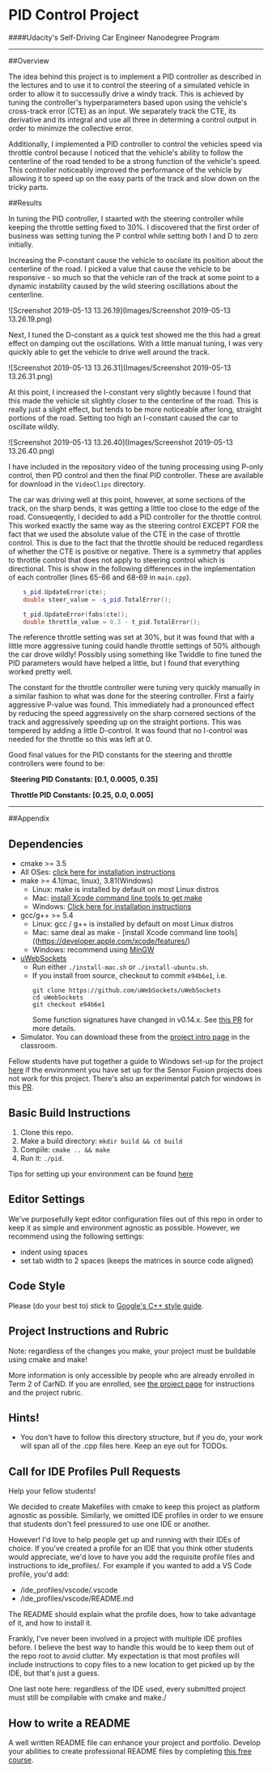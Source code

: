 # PID Control Project

####Udacity's Self-Driving Car Engineer Nanodegree Program

------

##Overview

The idea behind this project is to implement a PID controller as described in the lectures and to use it to control the steering of a simulated vehicle in order to allow it to successully drive a windy track.  This is achieved by tuning the controller's hyperparameters based upon using the vehicle's cross-track error (CTE) as an input.  We separately track the CTE, its derivative and its integral and use all three in determing a control output in order to minimize the collective error.

Additionally, I implemented a PID controller to control the vehicles speed via throttle control because I noticed that the vehicle's ability to follow the centerline of the road tended to be a strong function of the vehicle's speed.  This controller noticeably improved the performance of the vehicle by allowing it to speed up on the easy parts of the track and slow down on the tricky parts.   



##Results

In tuning the PID controller, I staarted with the steering controller while keeping the throttle setting fixed to 30%.  I discovered that the first order of business was setting tuning the P control while setting both I and D to zero initially.  

Increasing the P-constant cause the vehicle to oscilate its position about the centerline of the road.  I picked a value that cause the vehicle to be responsive - so much so that the vehicle ran of the track at some point to a dynamic instability caused by the wild steering oscillations about the centerline.

![Screenshot 2019-05-13 13.26.19](Images/Screenshot 2019-05-13 13.26.19.png)

Next, I tuned the D-constant as a quick test showed me the this had a great effect on damping out the oscillations.  With a little manual tuning, I was very quickly able to get the vehicle to drive well around the track. 

![Screenshot 2019-05-13 13.26.31](Images/Screenshot 2019-05-13 13.26.31.png)



At this point, I increased the I-constant very slightly because I found that this made the vehicle sit slightly closer to the centerline of the road.  This is really just a slight effect, but tends to be more noticeable after long, straight portions of the road.  Setting too high an I-constant caused the car to oscillate wildly.

![Screenshot 2019-05-13 13.26.40](Images/Screenshot 2019-05-13 13.26.40.png)



I have included in the repository video of the tuning processing using P-only control, then PD control and then the final PID controller.  These are available for download in the `VideoClips` directory.

The car was driving well at this point, however, at some sections of the track, on the sharp bends, it was getting a little too close to the edge of the road.  Consueqently, I decided to add a PID controller for the throttle control.  This worked exactly the same way as the steering control EXCEPT FOR the fact that we used the absolute value of the CTE in the case of throttle control.  This is due to the fact that the throttle should be reduced regardless of whether the CTE is positive or negative.  There is a symmetry that applies to throttle control that does not apply to steering control which is directional.  This is show in the following differences in the implementation of each controller (lines 65-66 and 68-69 in `main.cpp`).	

```C++
	s_pid.UpdateError(cte);
	double steer_value = -s_pid.TotalError();  
```
```C++
	t_pid.UpdateError(fabs(cte));
	double throttle_value = 0.3 - t_pid.TotalError();
```
The reference throttle setting was set at 30%, but it was found that with a little more aggressive tuning could handle throttle settings of 50% although the car drove wildly!  Possibly using something like Twiddle to fine tuned the PID parameters would have helped a little, but I found that everything worked pretty well.  

The constant for the throttle controller were tuning very quickly manually in a similar fashion to what was done for the steering controller.  FIrst a fairly aggressive P-value was found.  This immediately had a pronounced effect by reducing the speed aggressively on the sharp cornered sections of the track and aggressively speeding up on the straight portions.  This was tempered by adding a little D-control.  It was found that no I-control was needed for the throttle so this was left at 0.

Good final values for the PID constants for the steering and throttle controllers were found to be:

​		**Steering PID Constants:	[0.1, 0.0005, 0.35]**  

​		**Throttle PID Constants:	[0.25, 0.0, 0.005]** 

------



##Appendix

## Dependencies

* cmake >= 3.5
 * All OSes: [click here for installation instructions](https://cmake.org/install/)
* make >= 4.1(mac, linux), 3.81(Windows)
  * Linux: make is installed by default on most Linux distros
  * Mac: [install Xcode command line tools to get make](https://developer.apple.com/xcode/features/)
  * Windows: [Click here for installation instructions](http://gnuwin32.sourceforge.net/packages/make.htm)
* gcc/g++ >= 5.4
  * Linux: gcc / g++ is installed by default on most Linux distros
  * Mac: same deal as make - [install Xcode command line tools]((https://developer.apple.com/xcode/features/)
  * Windows: recommend using [MinGW](http://www.mingw.org/)
* [uWebSockets](https://github.com/uWebSockets/uWebSockets)
  * Run either `./install-mac.sh` or `./install-ubuntu.sh`.
  * If you install from source, checkout to commit `e94b6e1`, i.e.
    ```
    git clone https://github.com/uWebSockets/uWebSockets 
    cd uWebSockets
    git checkout e94b6e1
    ```
    Some function signatures have changed in v0.14.x. See [this PR](https://github.com/udacity/CarND-MPC-Project/pull/3) for more details.
* Simulator. You can download these from the [project intro page](https://github.com/udacity/self-driving-car-sim/releases) in the classroom.

Fellow students have put together a guide to Windows set-up for the project [here](https://s3-us-west-1.amazonaws.com/udacity-selfdrivingcar/files/Kidnapped_Vehicle_Windows_Setup.pdf) if the environment you have set up for the Sensor Fusion projects does not work for this project. There's also an experimental patch for windows in this [PR](https://github.com/udacity/CarND-PID-Control-Project/pull/3).

## Basic Build Instructions

1. Clone this repo.
2. Make a build directory: `mkdir build && cd build`
3. Compile: `cmake .. && make`
4. Run it: `./pid`. 

Tips for setting up your environment can be found [here](https://classroom.udacity.com/nanodegrees/nd013/parts/40f38239-66b6-46ec-ae68-03afd8a601c8/modules/0949fca6-b379-42af-a919-ee50aa304e6a/lessons/f758c44c-5e40-4e01-93b5-1a82aa4e044f/concepts/23d376c7-0195-4276-bdf0-e02f1f3c665d)

## Editor Settings

We've purposefully kept editor configuration files out of this repo in order to
keep it as simple and environment agnostic as possible. However, we recommend
using the following settings:

* indent using spaces
* set tab width to 2 spaces (keeps the matrices in source code aligned)

## Code Style

Please (do your best to) stick to [Google's C++ style guide](https://google.github.io/styleguide/cppguide.html).

## Project Instructions and Rubric

Note: regardless of the changes you make, your project must be buildable using
cmake and make!

More information is only accessible by people who are already enrolled in Term 2
of CarND. If you are enrolled, see [the project page](https://classroom.udacity.com/nanodegrees/nd013/parts/40f38239-66b6-46ec-ae68-03afd8a601c8/modules/f1820894-8322-4bb3-81aa-b26b3c6dcbaf/lessons/e8235395-22dd-4b87-88e0-d108c5e5bbf4/concepts/6a4d8d42-6a04-4aa6-b284-1697c0fd6562)
for instructions and the project rubric.

## Hints!

* You don't have to follow this directory structure, but if you do, your work
  will span all of the .cpp files here. Keep an eye out for TODOs.

## Call for IDE Profiles Pull Requests

Help your fellow students!

We decided to create Makefiles with cmake to keep this project as platform
agnostic as possible. Similarly, we omitted IDE profiles in order to we ensure
that students don't feel pressured to use one IDE or another.

However! I'd love to help people get up and running with their IDEs of choice.
If you've created a profile for an IDE that you think other students would
appreciate, we'd love to have you add the requisite profile files and
instructions to ide_profiles/. For example if you wanted to add a VS Code
profile, you'd add:

* /ide_profiles/vscode/.vscode
* /ide_profiles/vscode/README.md

The README should explain what the profile does, how to take advantage of it,
and how to install it.

Frankly, I've never been involved in a project with multiple IDE profiles
before. I believe the best way to handle this would be to keep them out of the
repo root to avoid clutter. My expectation is that most profiles will include
instructions to copy files to a new location to get picked up by the IDE, but
that's just a guess.

One last note here: regardless of the IDE used, every submitted project must
still be compilable with cmake and make./

## How to write a README
A well written README file can enhance your project and portfolio.  Develop your abilities to create professional README files by completing [this free course](https://www.udacity.com/course/writing-readmes--ud777).

